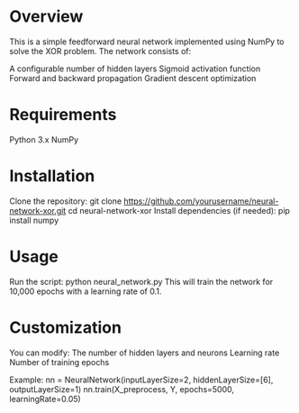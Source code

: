 # Overview
This is a simple feedforward neural network implemented using NumPy to solve the XOR problem. The network consists of:

A configurable number of hidden layers
Sigmoid activation function
Forward and backward propagation
Gradient descent optimization

# Requirements
Python 3.x
NumPy

# Installation
Clone the repository:
git clone https://github.com/yourusername/neural-network-xor.git
cd neural-network-xor
Install dependencies (if needed):
pip install numpy

# Usage
Run the script:
python neural_network.py
This will train the network for 10,000 epochs with a learning rate of 0.1.

# Customization
You can modify:
The number of hidden layers and neurons
Learning rate
Number of training epochs

Example:
nn = NeuralNetwork(inputLayerSize=2, hiddenLayerSize=[6], outputLayerSize=1)
nn.train(X_preprocess, Y, epochs=5000, learningRate=0.05)


